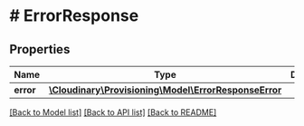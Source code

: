 # # ErrorResponse

## Properties

| Name        | Type          | Description   | Notes         |
|------------ | ------------- | ------------- | ------------- |
| **error** | [**\Cloudinary\Provisioning\Model\ErrorResponseError**](ErrorResponseError.md) |  | [optional] |

[[Back to Model list]](../../README.md#models)
[[Back to API list]](../../README.md#api-endpoints)
[[Back to README]](../../README.md)
